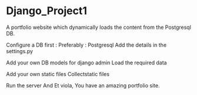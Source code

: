 # Django_Project1

A portfolio website which dynamically loads the content from the Postgresql DB.

Configure a DB first : Preferably : Postgresql Add the details in the settings.py

Add your own DB models for django admin Load the required data

Add your own static files Collectstatic files

Run the server And Et viola, You have an amazing portfolio site.

